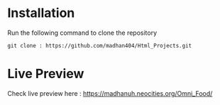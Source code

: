 # Installation
Run the following command to clone the repository
```
git clone : https://github.com/madhan404/Html_Projects.git

```
# Live Preview
Check live preview here : https://madhanuh.neocities.org/Omni_Food/
